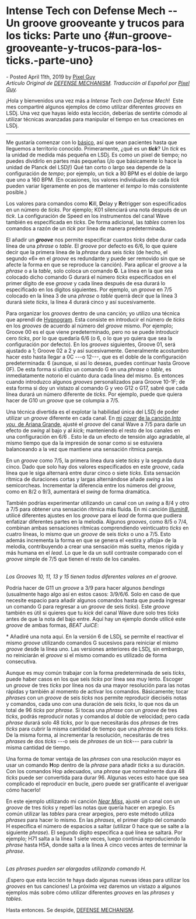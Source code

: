Intense Tech con Defense Mech -- Un groove grooveante y trucos para los ticks: Parte uno {#un-groove-grooveante-y-trucos-para-los-ticks.-parte-uno}
========================================================================================

\- Posted April 11th, 2019 by [Pixel
Guy](https://apixelguy.com "Posts by Pixel Guy")\
*Artículo Original de [DEFENSE
MECHANISM](groovy-groove-and-tick-tricks-part-1.html). Traducción al
Español por [Pixel Guy](https://apixelguy.com).*

¡Hola y bienvenidos una vez más a *Intense Tech con Defense Mech*!  Este
mes compartiré algunos ejemplos de cómo utilizar diferentes *grooves* en
LSDj. Una vez que hayas leído esta lección, deberías de sentirte cómodo
al utilizar técnicas avanzadas para manipular el tiempo en tus
creaciones en LSDj.

------------------------------------------------------------------------

Me gustaría comenzar con lo [básico](http://penzeys.com), así que sean
pacientes hasta que lleguemos a territorio conocido. Primeramente, ¿qué
es un ***tick***? Un *tick* es la unidad de medida más pequeña en LSDj.
Es como un pixel de tiempo; no puedes dividirlo en partes más pequeñas
(¡lo que básicamente lo hace la unidad de Planck del LSDj!) Qué tan
corto o largo sea depende de la configuración de *tempo*; por ejemplo,
un tick a 80 BPM es el doble de largo que uno a 160 BPM. (En ocasiones,
los valores individuales de cada *tick* pueden variar ligeramente en pos
de mantener el *tempo* lo más consistente posible.)

Los valores para comandos como **K**ill, **D**elay y **R**etrigger son
especificados en un número de *ticks*. Por ejemplo; K01 silenciará una
nota después de un *tick*. La configuración de Speed en los instrumentos
del canal Wave también es especificada en *ticks*. De forma adicional,
las *tables* corren los comandos a razón de un *tick* por línea de
manera predeterminada.

El añadir un ***groove*** nos permite especificar cuantos *ticks* debe
durar cada línea de una *phrase* o *table*. El *groove* por defecto es
6/6, lo que quiere decir que la primera línea de la *phrase* dura seis
*ticks* (de hecho, el segundo «6» en el *groove* es redundante y puede
ser removido sin que se afecte la forma en que se reproduce la canción).
Para aplicar el *groove* a la *phrase* o a la *table*, solo coloca un
comando **G**. La línea en la que sea colocado dicho comando G durará el
número *ticks* especificados en el primer dígito de ese *groove* y cada
línea después de esa durará lo especificado en los dígitos siguientes.
Por ejemplo, un *groove* en 7/5 colocado en la línea 3 de una *phrase* o
*table* querrá decir que la línea 3 durará siete *ticks*, la línea 4
durará cinco y así sucesivamente.

Para organizar los *grooves* dentro de una canción; yo utilizo una
técnica que aprendí de [Hypnogram](http://hypnogram.angelfire.com/).
Esta consiste en introducir el número de *ticks* en los *grooves* de
acuerdo al número del *groove* mismo. Por ejemplo;  Groove 00 es el que
viene predeterminado, pero no se puede introducir cero *ticks*, por lo
que quedaría 6/6 (o 6, o lo que yo quiera que sea la configuración por
defecto). En los *grooves* siguientes, Groove 01, será ajustado a 1;
Groove 02 a 2 y así sucesivamente. Generalmente acostumbro hacer esto
hasta llegar a 0C ---o 12---, que es el doble de la configuración
predeterminada: 6 (aunque, si así lo deseas, puedes continuar hasta
Groove 0F). De esta forma si utilizo un comando G en una *phrase* o
*table*, es inmediatamente notorio el cuánto dura cada línea del mismo.
Es entonces cuando introduzco algunos *grooves* personalizados para
Groove 10-1F; de esta forma si doy un vistazo al comando G y veo G12 o
G17, sabré que cada línea durará un número diferente de *ticks*. Por
ejemplo, puede que quiera hacer de G10 un *groove* que se columpia a
7/5.

Una técnica divertida es el explotar la habilidad única del LSDj de
poder utilizar un *groove* diferente en cada canal. En
[mi](https://www.youtube.com/watch?v=a1rFQiJ6NvA)
*[cover](https://www.youtube.com/watch?v=a1rFQiJ6NvA)* [de la canción
*Into you*, de Ariana
Grande](https://www.youtube.com/watch?v=a1rFQiJ6NvA), ajusté el *groove*
del canal Wave a 7/5 para darle un efecto de *swing* al bajo y al
*kick*; manteniendo el resto de los canales en una configuración en 6/6
. Esto le da un efecto de tensión algo agradable, al mismo tiempo que da
la impresión de sonar como si se estuviera balanceando a la vez que
mantiene una sensación rítmica pareja.

En un *groove* como 7/5, la primera línea dura siete *ticks* y la
segunda dura cinco. Dado que solo hay dos valores especificados en este
*groove*, cada línea que le siga alternará entre durar cinco o siete
*ticks*. Esta sensación rítmica de duraciones cortas y largas
alternándose añade *swing* a las semicorcheas. Incrementar la diferencia
entre los números del *groove,* como en 8/2 o 9/3, aumentará el *swing*
de forma dramática.

También podrías experimentar utilizando un canal con un *swing* a 8/4 y
otro a 7/5 para obtener una sensación rítmica más fluida. En mi canción
[*Illumin8*](https://defensemechanism.bandcamp.com/track/illumin8),
utilicé diferentes ajustes en los *groove* para el *lead* de forma que
pudiera enfatizar diferentes partes en la melodía. Algunos *grooves*,
como 8/5 o 7/4, combinan ambas sensaciones rítmicas comprendiendo
veinticuatro *ticks* en cuatro líneas, lo mismo que un *groove* de seis
*ticks* o uno a 7/5. Esto además incrementa la forma en que se genera el
«estira y afloja» de la melodía, contribuyendo a crear una sensación más
suelta, menos rígida y más humana en el *lead*. Lo que le da un sutil
contraste comparado con el *groove* simple de 7/5 que tienen el resto de
los canales.

\
*Los Grooves 10, 11, 13 y 15 tienen todos diferentes valores en el
groove.*

Podría hacer de G11 un *groove* a 3/9 para hacer algunos *bendings*
(usualmente hago algo así en estos casos: 3/9/6/6. Solo en caso de que
necesite espacio para añadir algunos comandos hasta que pueda ingresar 
un comando G para regresar a un *groove* de seis *ticks*). Este *groove*
también es útil si quieres que tu *kick* del canal Wave dure solo tres
*ticks* antes de que la nota del bajo entre. Aquí hay un ejemplo donde
utilicé este *groove* de ambas formas, *BEAT JuiCE*:

\* Añadiré una nota aquí. En la versión 6 de LSDj, se permite el
reactivar el mismo *groove* utilizando comandos G sucesivos para
reiniciar el mismo *groove* desde la línea uno. Las versiones anteriores
de LSDj, sin embargo, no reiniciarán el *groove* si el mismo comando es
utilizado de forma consecutiva.

Aunque es muy común trabajar con la forma predeterminada de seis
*ticks*, puede haber casos en los que seis *ticks* por línea sea muy
lento. Escoger un *groove* de tres *ticks* por línea nos da una mayor
resolución para las notas rápidas y también al momento de activar los
comandos. Básicamente; tocar *phrases* con un *groove* de seis *ticks*
nos permite reproducir dieciséis notas y comandos, cada uno con una
duración de seis *ticks*, lo que nos da un total de 96 *ticks* por
*phrase*. Si tocas una *phrase* con un *groove* de tres *ticks*, podrás
reproducir notas y comandos al doble de velocidad; pero cada *phrase*
durará solo 48 *ticks*, por lo que necesitarás dos *phrases* de tres
*ticks* para cubrir la misma cantidad de tiempo que una *phrase* de seis
*ticks*. De la misma forma, al incrementar la resolución, necesitarás de
tres *phrases* de dos *ticks* ---o seis de *phrases* de un *tick*---
para cubrir la misma cantidad de tiempo.

Una forma de tomar ventaja de las *phrases* con una resolución mayor es
usar un comando **H**op dentro de la *phrase* para añadir *ticks* a su
duración. Con los comandos Hop adecuados, una *phrase* que normalmente
dura 48 *ticks* puede ser convertida para durar 96. Algunas veces esto
hace que sea complicado el reproducir en bucle, ¡pero puede ser
gratificante el averiguar cómo hacerlo!

En este ejemplo utilizando mi canción [*Near
Miss*](https://defensemechanism.bandcamp.com/track/near-miss), ajusté un
canal con un *groove* de tres *ticks* y repetí las notas que quería
hacer en arpegio. Es común utilizar las *tables* para crear arpegios,
pero este método utiliza *phrases* para hacer lo mismo. En las
*phrases*, el primer dígito del comando H especifica el número de
espacios a saltar (utilizar 0 hace que se salte a la siguiente
*phrase*). El segundo dígito especifica a qué línea se saltará. Por
ejemplo; H71 salta a la línea 1 siete veces, luego continúa
reproduciendo la *phrase* hasta H5A, donde salta a la línea A cinco
veces antes de terminar la *phrase*.

\
*Las phrases pueden ser alargadas utilizando comando H.*

¡Espero que esta lección te haya dado algunas nuevas ideas para utilizar
los *grooves* en tus canciones! La próxima vez daremos un vistazo a
algunos ejemplos más sobre cómo utilizar diferentes *grooves* en las
*phrases* y *tables*.

Hasta entonces. Se despide, [DEFENSE
MECHANISM](https://defensemech.com).
